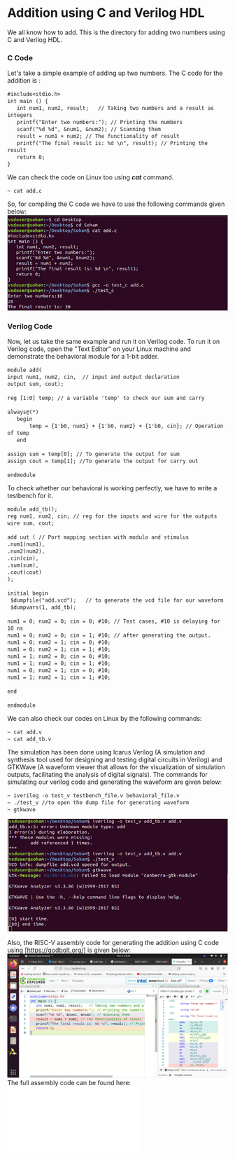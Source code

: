 # Addition using C and Verilog HDL #

We all know how to add. This is the directory for adding two numbers using C and Verilog HDL.

### C Code ###
Let's take a simple example of adding up two numbers. The C code for the addition is :
```
#include<stdio.h>
int main () {
   int num1, num2, result;   // Taking two numbers and a result as integers
   printf("Enter two numbers:"); // Printing the numbers
   scanf("%d %d", &num1, &num2); // Scanning them
   result = num1 + num2; // The functionality of result
   printf("The final result is: %d \n", result); // Printing the result
   return 0;
}
```
We can check the code on Linux too using ***cat*** command.
```
~ cat add.c
```
So, for compiling the C code we have to use the following commands given below:
![Compilation](/week1/Task2/Addition/c.png)

### Verilog Code ###

Now, let us take the same example and run it on Verilog code. To run it on Verilog code, open the "Text Editor" on your Linux machine and demonstrate the behavioral module for a 1-bit adder.
```
module add( 
input num1, num2, cin,  // input and output declaration
output sum, cout);

reg [1:0] temp; // a variable 'temp' to check our sum and carry

always@(*)
   begin
       temp = {1'b0, num1} + {1'b0, num2} + {1'b0, cin}; // Operation of temp
   end

assign sum = temp[0]; // To generate the output for sum
assign cout = temp[1]; //To generate the output for carry out

endmodule 
```
To check whether our behavioral is working perfectly, we have to write a testbench for it.
```
module add_tb();
reg num1, num2, cin; // reg for the inputs and wire for the outputs
wire sum, cout;

add uut ( // Port mapping section with modulo and stimulus
.num1(num1),
.num2(num2),
.cin(cin),
.sum(sum),
.cout(cout)
);

initial begin  
 $dumpfile("add.vcd");   // to generate the vcd file for our waveform
 $dumpvars(1, add_tb);

num1 = 0; num2 = 0; cin = 0; #10; // Test cases, #10 is delaying for 10 ns 
num1 = 0; num2 = 0; cin = 1; #10; // after generating the output.
num1 = 0; num2 = 1; cin = 0; #10;
num1 = 0; num2 = 1; cin = 1; #10;
num1 = 1; num2 = 0; cin = 0; #10;
num1 = 1; num2 = 0; cin = 1; #10;
num1 = 0; num2 = 1; cin = 0; #10;
num1 = 1; num2 = 1; cin = 1; #10;

end

endmodule
```
We can also check our codes on Linux by the following commands:
```
~ cat add.v
~ cat add_tb.v
```
The simulation has been done using Icarus Verilog (A simulation and synthesis tool used for designing and testing digital circuits in Verilog) and GTKWave (A waveform viewer that allows for the visualization of simulation outputs, facilitating the analysis of digital signals). The commands for simulating our verilog code and generating the waveform are given below:
```
~ iverilog -o test_v testbench_file.v behavioral_file.v
~ ./test_v //to open the dump file for generating waveform
~ gtkwave
```
![compilation](/week1/Task2/Addition/verilog_compilation.png)

Also, the RISC-V assembly code for generating the addition using C code using [https://godbolt.org/] is given below:
![Assembly](/week1/Task2/Addition/add_godbolt.png)
The full assembly code can be found here: ![Assembly](week1/Task2/Addition/add.s)
